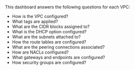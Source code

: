 This dashboard answers the following questions for each VPC:

- How is the VPC configured?
- What tags are applied?
- What are the CIDR blocks assigned to?
- What is the DHCP option configured?
- What are the subnets attached to?
- How the route tables are configured?
- What are the peering connections associated?
- How are NACLs configured?
- What gateways and endpoints are configured?
- How security groups are configured?
